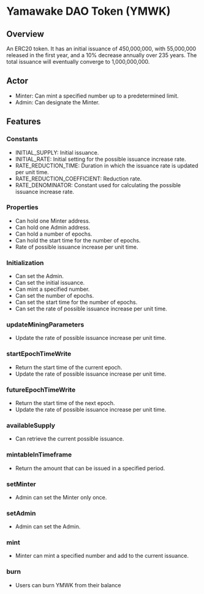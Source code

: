 # Yamawake DAO Token (YMWK)

## Overview

An ERC20 token. It has an initial issuance of 450,000,000, with 55,000,000 released in the first year, and a 10% decrease annually over 235 years. The total issuance will eventually converge to 1,000,000,000.

## Actor

- Minter: Can mint a specified number up to a predetermined limit.
- Admin: Can designate the Minter.

## Features

### Constants

- INITIAL_SUPPLY: Initial issuance.
- INITIAL_RATE: Initial setting for the possible issuance increase rate.
- RATE_REDUCTION_TIME: Duration in which the issuance rate is updated per unit time.
- RATE_REDUCTION_COEFFICIENT: Reduction rate.
- RATE_DENOMINATOR: Constant used for calculating the possible issuance increase rate.

### Properties

- Can hold one Minter address.
- Can hold one Admin address.
- Can hold a number of epochs.
- Can hold the start time for the number of epochs.
- Rate of possible issuance increase per unit time.

### Initialization

- Can set the Admin.
- Can set the initial issuance.
- Can mint a specified number.
- Can set the number of epochs.
- Can set the start time for the number of epochs.
- Can set the rate of possible issuance increase per unit time.

### updateMiningParameters

- Update the rate of possible issuance increase per unit time.

### startEpochTimeWrite

- Return the start time of the current epoch.
- Update the rate of possible issuance increase per unit time.

### futureEpochTimeWrite

- Return the start time of the next epoch.
- Update the rate of possible issuance increase per unit time.

### availableSupply

- Can retrieve the current possible issuance.

### mintableInTimeframe

- Return the amount that can be issued in a specified period.

### setMinter

- Admin can set the Minter only once.

### setAdmin

- Admin can set the Admin.

### mint

- Minter can mint a specified number and add to the current issuance.

### burn

- Users can burn YMWK from their balance
